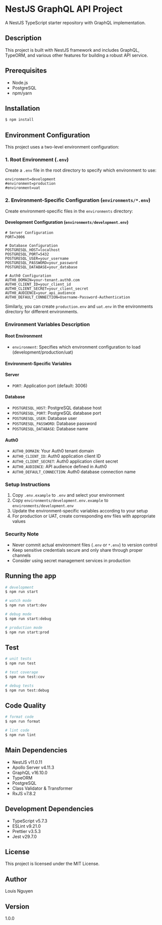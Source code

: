 # NestJS GraphQL API Project

A NestJS TypeScript starter repository with GraphQL implementation.

## Description
This project is built with NestJS framework and includes GraphQL, TypeORM, and various other features for building a robust API service.

## Prerequisites
- Node.js
- PostgreSQL
- npm/yarn

## Installation
```bash
$ npm install
```

## Environment Configuration

This project uses a two-level environment configuration:

### 1. Root Environment (`.env`)
Create a `.env` file in the root directory to specify which environment to use:

```env
environment=development
#environment=production
#environment=uat
```

### 2. Environment-Specific Configuration (`environments/*.env`)
Create environment-specific files in the `environments` directory:

#### Development Configuration (`environments/development.env`)
```env
# Server Configuration
PORT=3006

# Database Configuration
POSTGRESQL_HOST=localhost
POSTGRESQL_PORT=5432
POSTGRESQL_USER=your_username
POSTGRESQL_PASSWORD=your_password
POSTGRESQL_DATABASE=your_database

# Auth0 Configuration
AUTH0_DOMAIN=your-tenant.auth0.com
AUTH0_CLIENT_ID=your_client_id
AUTH0_CLIENT_SECRET=your_client_secret
AUTH0_AUDIENCE=your_api_audience
AUTH0_DEFAULT_CONNECTION=Username-Password-Authentication
```

Similarly, you can create `production.env` and `uat.env` in the environments directory for different environments.

### Environment Variables Description

#### Root Environment
- `environment`: Specifies which environment configuration to load (development/production/uat)

#### Environment-Specific Variables

#### Server
- `PORT`: Application port (default: 3006)

#### Database
- `POSTGRESQL_HOST`: PostgreSQL database host
- `POSTGRESQL_PORT`: PostgreSQL database port
- `POSTGRESQL_USER`: Database user
- `POSTGRESQL_PASSWORD`: Database password
- `POSTGRESQL_DATABASE`: Database name

#### Auth0
- `AUTH0_DOMAIN`: Your Auth0 tenant domain
- `AUTH0_CLIENT_ID`: Auth0 application client ID
- `AUTH0_CLIENT_SECRET`: Auth0 application client secret
- `AUTH0_AUDIENCE`: API audience defined in Auth0
- `AUTH0_DEFAULT_CONNECTION`: Auth0 database connection name

### Setup Instructions
1. Copy `.env.example` to `.env` and select your environment
2. Copy `environments/development.env.example` to `environments/development.env`
3. Update the environment-specific variables according to your setup
4. For production or UAT, create corresponding env files with appropriate values

### Security Note
- Never commit actual environment files (`.env` or `*.env`) to version control
- Keep sensitive credentials secure and only share through proper channels
- Consider using secret management services in production

## Running the app
```bash
# development
$ npm run start

# watch mode
$ npm run start:dev

# debug mode
$ npm run start:debug

# production mode
$ npm run start:prod
```

## Test
```bash
# unit tests
$ npm run test

# test coverage
$ npm run test:cov

# debug tests
$ npm run test:debug
```

## Code Quality
```bash
# format code
$ npm run format

# lint code
$ npm run lint
```

## Main Dependencies
- NestJS v11.0.11
- Apollo Server v4.11.3
- GraphQL v16.10.0
- TypeORM
- PostgreSQL
- Class Validator & Transformer
- RxJS v7.8.2

## Development Dependencies
- TypeScript v5.7.3
- ESLint v9.21.0
- Prettier v3.5.3
- Jest v29.7.0

## License
This project is licensed under the MIT License.

## Author
Louis Nguyen

## Version
1.0.0